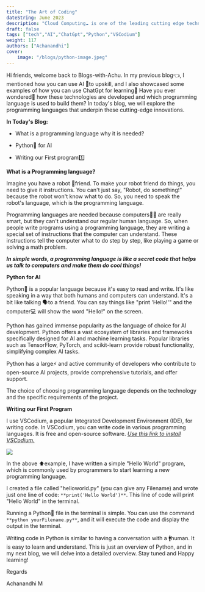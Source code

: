 ```yaml
---
title: "The Art of Coding"
dateString: June 2023
description: "Cloud Computing☁️ is one of the leading cutting edge technology in the IT Industry🔥"
draft: false
tags: ["tech","AI","ChatGpt","Python","VSCodium"]
weight: 117
authors: ["Achanandhi"]
cover:
    image: "/blogs/python-image.jpeg"
---
```



Hi friends, welcome back to Blogs-with-Achu. In my previous blog👈, I mentioned how you can use AI 🤖to upskill, and I also showcased some examples of how you can use ChatGpt for learning📖 Have you ever wondered🤔 how these technologies are developed and which programming language is used to build them? In today's blog, we will explore the programming languages that underpin these cutting-edge innovations.

**In Today's Blog:**

- What is a programming language why it is needed?

- Python🐍 for AI

- Writing our First program1️⃣

**What is a Programming language?**

Imagine you have a robot 🤖friend. To make your robot friend do things, you need to give it instructions. You can't just say, "Robot, do something!" because the robot won't know what to do. So, you need to speak the robot's language, which is the programming language.

Programming languages are needed because computers👨‍💻 are really smart, but they can't understand our regular human language. So, when people write programs using a programming language, they are writing a special set of instructions that the computer can understand. These instructions tell the computer what to do step by step, like playing a game or solving a math problem.

**_In simple words, a programming language is like a secret code that helps us talk to computers and make them do cool things!_**

**Python for AI**

Python🐍 is a popular language because it's easy to read and write. It's like speaking in a way that both humans and computers can understand. It's a bit like talking 🗣️to a friend. You can say things like "print 'Hello!'" and the computer💻 will show the word "Hello!" on the screen.

Python has gained immense popularity as the language of choice for AI development. Python offers a vast ecosystem of libraries and frameworks specifically designed for AI and machine learning tasks. Popular libraries such as TensorFlow, PyTorch, and scikit-learn provide robust functionality, simplifying complex AI tasks.

Python has a large⚡ and active community of developers who contribute to open-source AI projects, provide comprehensive tutorials, and offer support.

  
The choice of choosing programming language depends on the technology and the specific requirements of the project.

**Writing our First Program**

I use VSCodium, a popular Integrated Development Environment (IDE), for writing code. In VSCodium, you can write code in various programming languages. It is free and open-source software. [](https://vscodium.com/) [_Use this link to install VSCodium._](https://vscodium.com/)

![](/my-demo-portfolio/static/blogs/vscodium.png)

In the above ⬆️example, I have written a simple "Hello World" program, which is commonly used by programmers to start learning a new programming language.

I created a file called "helloworld.py" (you can give any Filename) and wrote just one line of code: `**print('Hello World')**`. This line of code will print "Hello World" in the terminal.

Running a Python🐍 file in the terminal is simple. You can use the command `**python yourFilename.py**`, and it will execute the code and display the output in the terminal.

Writing code in Python is similar to having a conversation with a 🚹human. It is easy to learn and understand. This is just an overview of Python, and in my next blog, we will delve into a detailed overview. Stay tuned and Happy learning!

Regards

Achanandhi M
